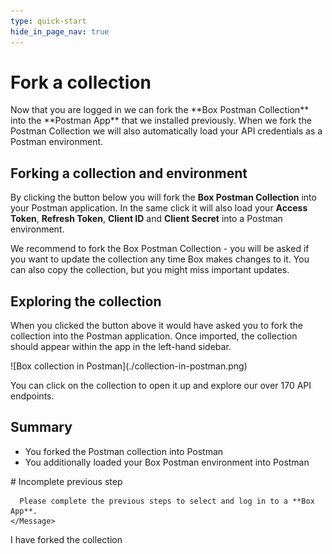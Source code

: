 ```yaml
---
type: quick-start
hide_in_page_nav: true
---
```

# Fork a collection

<LoggedIn id='postman_credentials'>
  Now that you are logged in we can fork the **Box Postman Collection** into the
  **Postman App** that we installed previously. When we fork the Postman
  Collection we will also automatically load your API credentials as a Postman
  environment.

  ## Forking a collection and environment

  By clicking the button below you will fork the **Box Postman
  Collection** into your Postman application. In the same click it will also
  load your **Access Token**, **Refresh Token**, **Client ID** and **Client
  Secret** into a Postman environment.

  <Trigger option='postman_collection_downloaded' value='true'>
    <Postman env='postman_credentials' />
  </Trigger>

  We recommend to fork the Box Postman Collection - you will be asked if you 
  want to update the collection any time Box makes changes to it. You can also
  copy the collection, but you might miss important updates.
</LoggedIn>

<Choice option='postman_collection_downloaded' value='true' color='none'>

## Exploring the collection

When you clicked the button above it would have asked you to fork the
collection into the Postman application. Once imported, the collection should
appear within the app in the left-hand sidebar. 

<ImageFrame border center shadow width='600'>
  ![Box collection in Postman](./collection-in-postman.png)
</ImageFrame>

You can click on the collection to open it up and explore our over 170 API
endpoints.

## Summary

* You forked the Postman collection into Postman
* You additionally loaded your Box Postman environment into Postman

</Choice>

<Choice option='postman.app_type' value='create_new,use_existing' color='none'>
  <LoggedIn reverse>
    <Message danger>
      # Incomplete previous step

      Please complete the previous steps to select and log in to a **Box App**.
    </Message>
  </LoggedIn>
</Choice>

<Observe option='postman_collection_downloaded' value='true'>
  <Next>I have forked the collection</Next>
</Observe>